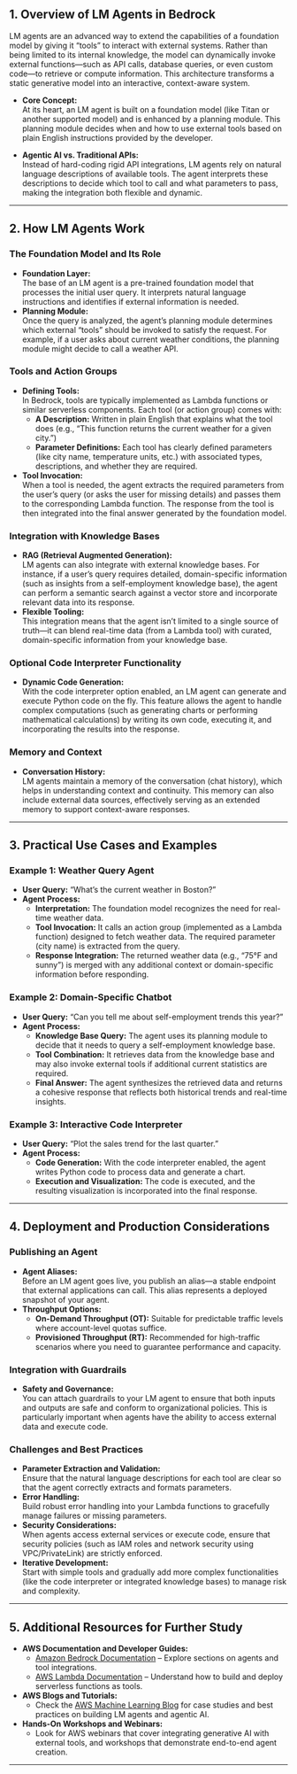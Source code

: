 ## 1. Overview of LM Agents in Bedrock

LM agents are an advanced way to extend the capabilities of a foundation model by giving it “tools” to interact with external systems. Rather than being limited to its internal knowledge, the model can dynamically invoke external functions—such as API calls, database queries, or even custom code—to retrieve or compute information. This architecture transforms a static generative model into an interactive, context-aware system.

- **Core Concept:**  
  At its heart, an LM agent is built on a foundation model (like Titan or another supported model) and is enhanced by a planning module. This planning module decides when and how to use external tools based on plain English instructions provided by the developer.

- **Agentic AI vs. Traditional APIs:**  
  Instead of hard-coding rigid API integrations, LM agents rely on natural language descriptions of available tools. The agent interprets these descriptions to decide which tool to call and what parameters to pass, making the integration both flexible and dynamic.

---

## 2. How LM Agents Work

### **The Foundation Model and Its Role**

- **Foundation Layer:**  
  The base of an LM agent is a pre-trained foundation model that processes the initial user query. It interprets natural language instructions and identifies if external information is needed.
- **Planning Module:**  
  Once the query is analyzed, the agent’s planning module determines which external “tools” should be invoked to satisfy the request. For example, if a user asks about current weather conditions, the planning module might decide to call a weather API.

### **Tools and Action Groups**

- **Defining Tools:**  
  In Bedrock, tools are typically implemented as Lambda functions or similar serverless components. Each tool (or action group) comes with:
  - **A Description:** Written in plain English that explains what the tool does (e.g., “This function returns the current weather for a given city.”)
  - **Parameter Definitions:** Each tool has clearly defined parameters (like city name, temperature units, etc.) with associated types, descriptions, and whether they are required.
- **Tool Invocation:**  
  When a tool is needed, the agent extracts the required parameters from the user’s query (or asks the user for missing details) and passes them to the corresponding Lambda function. The response from the tool is then integrated into the final answer generated by the foundation model.

### **Integration with Knowledge Bases**

- **RAG (Retrieval Augmented Generation):**  
  LM agents can also integrate with external knowledge bases. For instance, if a user’s query requires detailed, domain-specific information (such as insights from a self-employment knowledge base), the agent can perform a semantic search against a vector store and incorporate relevant data into its response.
- **Flexible Tooling:**  
  This integration means that the agent isn’t limited to a single source of truth—it can blend real-time data (from a Lambda tool) with curated, domain-specific information from your knowledge base.

### **Optional Code Interpreter Functionality**

- **Dynamic Code Generation:**  
  With the code interpreter option enabled, an LM agent can generate and execute Python code on the fly. This feature allows the agent to handle complex computations (such as generating charts or performing mathematical calculations) by writing its own code, executing it, and incorporating the results into the response.

### **Memory and Context**

- **Conversation History:**  
  LM agents maintain a memory of the conversation (chat history), which helps in understanding context and continuity. This memory can also include external data sources, effectively serving as an extended memory to support context-aware responses.

---

## 3. Practical Use Cases and Examples

### **Example 1: Weather Query Agent**

- **User Query:** “What’s the current weather in Boston?”
- **Agent Process:**
  - **Interpretation:** The foundation model recognizes the need for real-time weather data.
  - **Tool Invocation:** It calls an action group (implemented as a Lambda function) designed to fetch weather data. The required parameter (city name) is extracted from the query.
  - **Response Integration:** The returned weather data (e.g., “75°F and sunny”) is merged with any additional context or domain-specific information before responding.

### **Example 2: Domain-Specific Chatbot**

- **User Query:** “Can you tell me about self-employment trends this year?”
- **Agent Process:**
  - **Knowledge Base Query:** The agent uses its planning module to decide that it needs to query a self-employment knowledge base.
  - **Tool Combination:** It retrieves data from the knowledge base and may also invoke external tools if additional current statistics are required.
  - **Final Answer:** The agent synthesizes the retrieved data and returns a cohesive response that reflects both historical trends and real-time insights.

### **Example 3: Interactive Code Interpreter**

- **User Query:** “Plot the sales trend for the last quarter.”
- **Agent Process:**
  - **Code Generation:** With the code interpreter enabled, the agent writes Python code to process data and generate a chart.
  - **Execution and Visualization:** The code is executed, and the resulting visualization is incorporated into the final response.

---

## 4. Deployment and Production Considerations

### **Publishing an Agent**

- **Agent Aliases:**  
  Before an LM agent goes live, you publish an alias—a stable endpoint that external applications can call. This alias represents a deployed snapshot of your agent.
- **Throughput Options:**
  - **On-Demand Throughput (OT):** Suitable for predictable traffic levels where account-level quotas suffice.
  - **Provisioned Throughput (RT):** Recommended for high-traffic scenarios where you need to guarantee performance and capacity.

### **Integration with Guardrails**

- **Safety and Governance:**  
  You can attach guardrails to your LM agent to ensure that both inputs and outputs are safe and conform to organizational policies. This is particularly important when agents have the ability to access external data and execute code.

### **Challenges and Best Practices**

- **Parameter Extraction and Validation:**  
  Ensure that the natural language descriptions for each tool are clear so that the agent correctly extracts and formats parameters.
- **Error Handling:**  
  Build robust error handling into your Lambda functions to gracefully manage failures or missing parameters.
- **Security Considerations:**  
  When agents access external services or execute code, ensure that security policies (such as IAM roles and network security using VPC/PrivateLink) are strictly enforced.
- **Iterative Development:**  
  Start with simple tools and gradually add more complex functionalities (like the code interpreter or integrated knowledge bases) to manage risk and complexity.

---

## 5. Additional Resources for Further Study

- **AWS Documentation and Developer Guides:**
  - [Amazon Bedrock Documentation](https://docs.aws.amazon.com/bedrock/) – Explore sections on agents and tool integrations.
  - [AWS Lambda Documentation](https://docs.aws.amazon.com/lambda/) – Understand how to build and deploy serverless functions as tools.
- **AWS Blogs and Tutorials:**
  - Check the [AWS Machine Learning Blog](https://aws.amazon.com/blogs/machine-learning/) for case studies and best practices on building LM agents and agentic AI.
- **Hands-On Workshops and Webinars:**
  - Look for AWS webinars that cover integrating generative AI with external tools, and workshops that demonstrate end-to-end agent creation.

---
